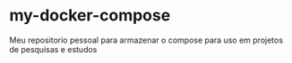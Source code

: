 # my-docker-compose

Meu repositorio pessoal para armazenar o compose para uso em projetos de pesquisas e estudos
